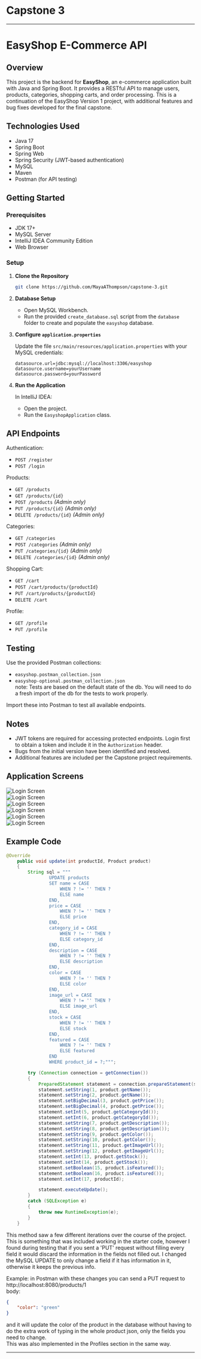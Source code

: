 # Capstone 3


---

# EasyShop E-Commerce API

## Overview

This project is the backend for **EasyShop**, an e-commerce application built with Java and Spring Boot. It provides a RESTful API to manage users, products, categories, shopping carts, and order processing. This is a continuation of the EasyShop Version 1 project, with additional features and bug fixes developed for the final capstone.

## Technologies Used

* Java 17
* Spring Boot
* Spring Web
* Spring Security (JWT-based authentication)
* MySQL
* Maven
* Postman (for API testing)

## Getting Started

### Prerequisites

* JDK 17+
* MySQL Server
* IntelliJ IDEA Community Edition
* Web Browser

### Setup

1. **Clone the Repository**

   ```bash
   git clone https://github.com/MayaAThompson/capstone-3.git
   ```

2. **Database Setup**

    * Open MySQL Workbench.
    * Run the provided `create_database.sql` script from the `database` folder to create and populate the `easyshop` database.

3. **Configure `application.properties`**

   Update the file `src/main/resources/application.properties` with your MySQL credentials:

   ```properties
   datasource.url=jdbc:mysql://localhost:3306/easyshop
   datasource.username=yourUsername
   datasource.password=yourPassword
   ```

4. **Run the Application**

   In IntelliJ IDEA:

    * Open the project.
    * Run the `EasyshopApplication` class.


## API Endpoints

Authentication:

* `POST /register`
* `POST /login`

Products:

* `GET /products`
* `GET /products/{id}`
* `POST /products` *(Admin only)*
* `PUT /products/{id}` *(Admin only)*
* `DELETE /products/{id}` *(Admin only)*

Categories:

* `GET /categories`
* `POST /categories` *(Admin only)*
* `PUT /categories/{id}` *(Admin only)*
* `DELETE /categories/{id}` *(Admin only)*

Shopping Cart:

* `GET /cart`
* `POST /cart/products/{productId}`
* `PUT /cart/products/{productId}`
* `DELETE /cart`

Profile:

* `GET /profile`
* `PUT /profile`

## Testing

Use the provided Postman collections:

* `easyshop.postman_collection.json`
* `easyshop-optional.postman_collection.json`  
note: Tests are based on the default state of the db. You will need to do a fresh import of the db for the tests to work properly.

Import these into Postman to test all available endpoints.

## Notes

* JWT tokens are required for accessing protected endpoints. Login first to obtain a token and include it in the `Authorization` header.
* Bugs from the initial version have been identified and resolved.
* Additional features are included per the Capstone project requirements.

## Application Screens

![Login Screen](./capstone-starter/src/main/resources/images/login_screen.png)  
![Login Screen](./capstone-starter/src/main/resources/images/home_screen.png)  
![Login Screen](./capstone-starter/src/main/resources/images/categories_dropdown.png)  
![Login Screen](./capstone-starter/src/main/resources/images/colors_dropdown.png)  
![Login Screen](./capstone-starter/src/main/resources/images/profile_screen.png)  
![Login Screen](./capstone-starter/src/main/resources/images/cart_screen.png)  

## Example Code

```java
@Override
    public void update(int productId, Product product)
    {
        String sql = """
                UPDATE products
                SET name = CASE
                	WHEN ? != '' THEN ?
                    ELSE name
                END,
                price = CASE
                	WHEN ? != '' THEN ?
                    ELSE price
                END,
                category_id = CASE
                	WHEN ? != '' THEN ?
                    ELSE category_id
                END,
                description = CASE
                	WHEN ? != '' THEN ?
                    ELSE description
                END,
                color = CASE
                	WHEN ? != '' THEN ?
                    ELSE color
                END,
                image_url = CASE
                	WHEN ? != '' THEN ?
                    ELSE image_url
                END,
                stock = CASE
                	WHEN ? != '' THEN ?
                    ELSE stock
                END,
                featured = CASE
                	WHEN ? != '' THEN ?
                    ELSE featured
                END
                WHERE product_id = ?;""";

        try (Connection connection = getConnection())
        {
            PreparedStatement statement = connection.prepareStatement(sql);
            statement.setString(1, product.getName());
            statement.setString(2, product.getName());
            statement.setBigDecimal(3, product.getPrice());
            statement.setBigDecimal(4, product.getPrice());
            statement.setInt(5, product.getCategoryId());
            statement.setInt(6, product.getCategoryId());
            statement.setString(7, product.getDescription());
            statement.setString(8, product.getDescription());
            statement.setString(9, product.getColor());
            statement.setString(10, product.getColor());
            statement.setString(11, product.getImageUrl());
            statement.setString(12, product.getImageUrl());
            statement.setInt(13, product.getStock());
            statement.setInt(14, product.getStock());
            statement.setBoolean(15, product.isFeatured());
            statement.setBoolean(16, product.isFeatured());
            statement.setInt(17, productId);

            statement.executeUpdate();
        }
        catch (SQLException e)
        {
            throw new RuntimeException(e);
        }
    }
```

This method saw a few different iterations over the course of the project. This is something that was included working in the starter code, however I found during testing that if you sent a 'PUT' request without filling every field it would discard the information in the fields not filled out. I changed the MySQL UPDATE to only change a field if it has information in it, otherwise it keeps the previous info.  

Example: in Postman with these changes you can send a PUT request to http://localhost:8080/products/1  
body: 
```json
{
    "color": "green"
}
```
and it will  update the color of the product in the database without having to do the extra work of typing in the whole product json, only the fields you need to change.  
This was also implemented in the Profiles section in the same way.

---

